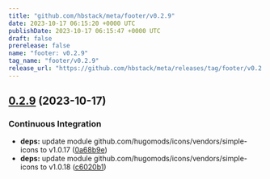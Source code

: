 ```yaml
---
title: "github.com/hbstack/meta/footer/v0.2.9"
date: 2023-10-17 06:15:20 +0000 UTC
publishDate: 2023-10-17 06:15:47 +0000 UTC
draft: false
prerelease: false
name: "footer: v0.2.9"
tag_name: "footer/v0.2.9"
release_url: "https://github.com/hbstack/meta/releases/tag/footer/v0.2.9"
---
```


## [0.2.9](https://github.com/hbstack/meta/compare/footer/v0.2.8...footer/v0.2.9) (2023-10-17)


### Continuous Integration

* **deps:** update module github.com/hugomods/icons/vendors/simple-icons to v1.0.17 ([0a68b9e](https://github.com/hbstack/meta/commit/0a68b9ed597441a4e5e9ec660a255f76e30e27db))
* **deps:** update module github.com/hugomods/icons/vendors/simple-icons to v1.0.18 ([c6020b1](https://github.com/hbstack/meta/commit/c6020b173512922c9ed2658ac8a3b953539476d8))
